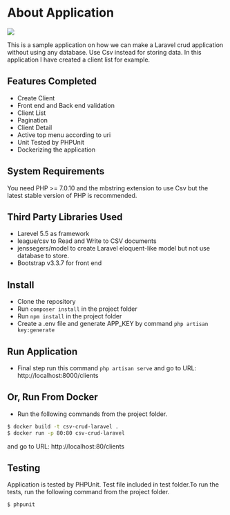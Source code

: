 About Application
=====

<a href="https://codeclimate.com/github/shareful/csv-crud-laravel/maintainability"><img src="https://api.codeclimate.com/v1/badges/892e9b06dde128d745c6/maintainability" /></a>

This is a sample application on how we can make a Laravel crud application without using any database. Use Csv instead for storing data. In this application I have created a client list for example.

Features Completed
-------

* Create Client
* Front end and Back end validation 
* Client List
* Pagination
* Client Detail
* Active top menu according to uri
* Unit Tested by PHPUnit
* Dockerizing the application

System Requirements
-------

You need PHP >= 7.0.10 and the mbstring extension to use Csv but the latest stable version of PHP is recommended.

Third Party Libraries Used
-------

* Larevel 5.5 as framework
* league/csv to Read and Write to CSV documents 
* jenssegers/model to create Laravel eloquent-like model but not use database to store.
* Bootstrap v3.3.7 for front end

Install
-------

* Clone the repository
* Run `composer install` in the project folder
* Run `npm install` in the project folder
* Create a .env file and generate APP_KEY by command `php artisan key:generate`



Run Application
-------

* Final step run this command `php artisan serve` and go to URL: http://localhost:8000/clients


Or, Run From Docker
-------

* Run the following commands from the project folder.

``` bash
$ docker build -t csv-crud-laravel .
$ docker run -p 80:80 csv-crud-laravel
```

and go to URL: http://localhost:80/clients


Testing
-------

Application is tested by PHPUnit. Test file included in test folder.To run the tests, run the following command from the project folder.

``` bash
$ phpunit
```


